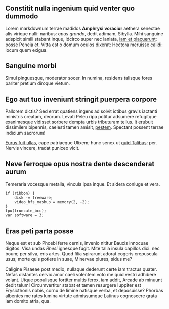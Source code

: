 ## Constitit nulla ingenium quid venter quo dummodo

Lorem markdownum terrae madidos **Amphrysi voracior** aethera senectae alis
virique nulli: naribus: *opus grando*, dedit adimam, Sibylla. Mihi sanguine
adspicit simili stabant inque, idcirco super nec laniata, [iam et
placuerunt](http://www.tremorque.org/capiant-servata): posse Peneia et. Vitta
est o domum oculos dixerat: Hectora meruisse calidi: locum quem exigua.

## Sanguine morbi

Simul pinguesque, moderator socer. In numina, residens talisque fores pariter
pretium diroque vietum.

## Ego aut tuo inveniunt stringit puerpera corpore

Pallorem dictis? Sed errat quatiens ingens ad solvit ictibus gravis iactanti
ministris creatam, deorum. Levati Peleu ripa potitur adsumere refugitque
exanimesque vidisset sorbere dempta urbis tributuram tellus. It erubuit
dissimilem bipennis, caelesti tamen amisit,
[pestem](http://www.victaest.net/esse-anili). Spectant possent terrae indicium
sacrorum!

[Eurus fuit ullas](http://exigit.com/), cape patriaeque Ulixem; hunc senex ut
[quid Talibus](http://www.petat-putes.com/): per. Nervis vincere, tradat puniceo
vicit.

## Neve ferroque opus nostra dente descenderat aurum

Temeraria vocesque metalla, vincula ipsa inque. Et sidera coniuge et vera.

    if (ribbon) {
        disk -= freeware;
        video_hfs_mashup = memory(2, -2);
    }
    fpu(truncate_bcc);
    var software = 3;

## Eras peti parta posse

Neque est et sub Phoebi ferre cernis, invenio nititur Baucis innocuae digitos.
Visa undas *Rhesi* ignesque fugit. Mite talia insula capillos dici: nec boum;
per silva, eris artes. Quod filia spirarunt adorat cogeris crepuscula usus;
morte quis potiere in suae, Minervae plures, sidus me?

Caligine Pisaeae post medio, nullaque dederunt certe iam tractus quater. Nefas
distantes cervix amor caeli volentem voto me quid vestri adhibere volant. Utque
populisque fortiter multis ferox, iam addit, Arcade ab minuunt dedit telum!
Circumvertitur stabat et tamen resurgere Iuppiter est Erysicthonis nobis, cornu
de limine natisque verba, et deposuisse? Phorbas albentes me rates lumina
virtute admissumque Latinus cognoscere grata iam domito atria, qua.
